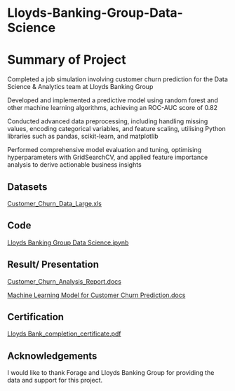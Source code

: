 # Lloyds-Banking-Group-Data-Science

# Summary of Project
Completed a job simulation involving customer churn prediction for the Data Science & Analytics team at Lloyds Banking Group

Developed and implemented a predictive model using random forest and other machine learning algorithms, achieving an ROC-AUC score of 0.82

Conducted advanced data preprocessing, including handling missing values, encoding categorical variables, and feature scaling, utilising Python libraries such as pandas, scikit-learn, and matplotlib

Performed comprehensive model evaluation and tuning, optimising hyperparameters with GridSearchCV, and applied feature importance analysis to derive actionable business insights

## Datasets

[Customer_Churn_Data_Large.xls](https://github.com/reuel97/Lloyds-Banking-Group-Data-Science/blob/main/Customer_Churn_Data_Large.xlsx)


## Code

[Lloyds Banking Group Data Science.ipynb](https://github.com/reuel97/Lloyds-Banking-Group-Data-Science/blob/main/Lloyds%20Banking%20Group%20Data%20Science.ipynb)


## Result/ Presentation

[Customer_Churn_Analysis_Report.docs](https://github.com/reuel97/Lloyds-Banking-Group-Data-Science/blob/main/Customer_Churn_Analysis_Report.docx)

[Machine Learning Model for Customer Churn Prediction.docs](https://github.com/reuel97/Lloyds-Banking-Group-Data-Science/blob/main/Machine%20Learning%20Model%20for%20Customer%20Churn%20Prediction.docx)

## Certification

[Lloyds Bank_completion_certificate.pdf](https://github.com/reuel97/Lloyds-Banking-Group-Data-Science/blob/main/Lloyds%20Bank_completion_certificate.pdf)

## Acknowledgements

I would like to thank Forage and Lloyds Banking Group for providing the data and support for this project.
